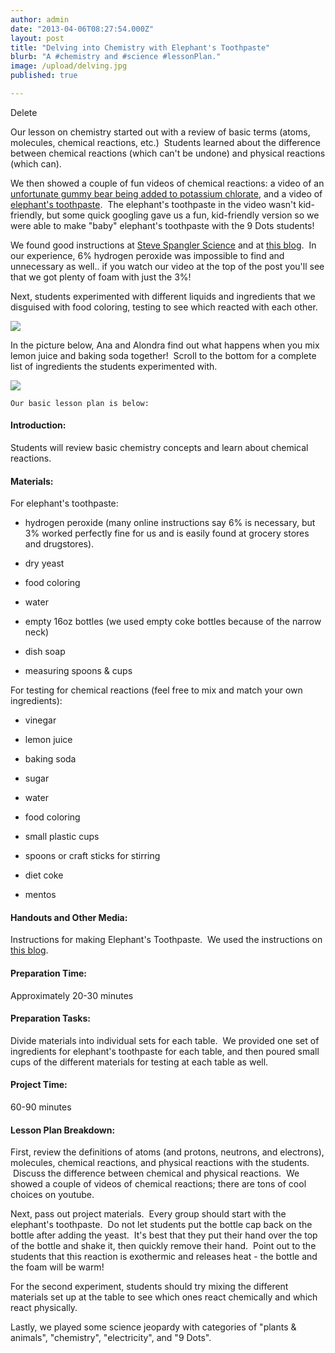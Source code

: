```yaml
---
author: admin
date: "2013-04-06T08:27:54.000Z"
layout: post
title: "Delving into Chemistry with Elephant's Toothpaste"
blurb: "A #chemistry and #science #lessonPlan."
image: /upload/delving.jpg
published: true

---
```


Delete

Our lesson on chemistry started out with a review of basic terms (atoms, molecules, chemical reactions, etc.)  Students learned about the difference between chemical reactions (which can't be undone) and physical reactions (which can).

We then showed a couple of fun videos of chemical reactions: a video of an [unfortunate gummy bear being added to potassium chlorate](http://www.youtube.com/watch?feature=player_embedded&v=txkRCIPSsjM), and a video of [elephant's toothpaste](www.youtube.com/watch?v=ezsur0L0L1c).  The elephant's toothpaste in the video wasn't kid-friendly, but some quick googling gave us a fun, kid-friendly version so we were able to make "baby" elephant's toothpaste with the 9 Dots students!

We found good instructions at [Steve Spangler Science](glerscience.com/experiment/elephants-toothpaste) and at [this blog](http://www.jugglingwithkids.com/2012/02/elephant-toothpaste.html).  In our experience, 6% hydrogen peroxide was impossible to find and unnecessary as well.. if you watch our video at the top of the post you'll see that we got plenty of foam with just the 3%!

Next, students experimented with different liquids and ingredients that we disguised with food coloring, testing to see which reacted with each other.


[![](http://9-dots.org/wp-uploads/2013/03/Photo-Mar-19-4-53-52-PM-compressed-1024x768.jpg)](http://9-dots.org/wp-uploads/2013/03/Photo-Mar-19-4-53-52-PM-compressed.jpg)




In the picture below, Ana and Alondra find out what happens when you mix lemon juice and baking soda together!  Scroll to the bottom for a complete list of ingredients the students experimented with.




[![](http://9-dots.org/wp-uploads/2013/03/Photo-Mar-18-5-15-32-PM-e1364654746898-768x1024.jpg)](http://9-dots.org/wp-uploads/2013/03/Photo-Mar-18-5-15-32-PM.jpg)





    Our basic lesson plan is below:




#### Introduction:


Students will review basic chemistry concepts and learn about chemical reactions.


#### Materials:


For elephant's toothpaste:



	
  * hydrogen peroxide (many online instructions say 6% is necessary, but 3% worked perfectly fine for us and is easily found at grocery stores and drugstores).

	
  * dry yeast

	
  * food coloring

	
  * water

	
  * empty 16oz bottles (we used empty coke bottles because of the narrow neck)

	
  * dish soap

	
  * measuring spoons & cups


For testing for chemical reactions (feel free to mix and match your own ingredients):

	
  * vinegar

	
  * lemon juice

	
  * baking soda

	
  * sugar

	
  * water

	
  * food coloring

	
  * small plastic cups

	
  * spoons or craft sticks for stirring

	
  * diet coke

	
  * mentos




#### Handouts and Other Media:


Instructions for making Elephant's Toothpaste.  We used the instructions on [this blog](http://www.jugglingwithkids.com/2012/02/elephant-toothpaste.html).


#### Preparation Time:


Approximately 20-30 minutes


#### Preparation Tasks:


Divide materials into individual sets for each table.  We provided one set of ingredients for elephant's toothpaste for each table, and then poured small cups of the different materials for testing at each table as well.


#### Project Time:


60-90 minutes


#### Lesson Plan Breakdown:


First, review the definitions of atoms (and protons, neutrons, and electrons), molecules, chemical reactions, and physical reactions with the students.  Discuss the difference between chemical and physical reactions.  We showed a couple of videos of chemical reactions; there are tons of cool choices on youtube.

Next, pass out project materials.  Every group should start with the elephant's toothpaste.  Do not let students put the bottle cap back on the bottle after adding the yeast.  It's best that they put their hand over the top of the bottle and shake it, then quickly remove their hand.  Point out to the students that this reaction is exothermic and releases heat - the bottle and the foam will be warm!

For the second experiment, students should try mixing the different materials set up at the table to see which ones react chemically and which react physically.

Lastly, we played some science jeopardy with categories of "plants & animals", "chemistry", "electricity", and "9 Dots".
